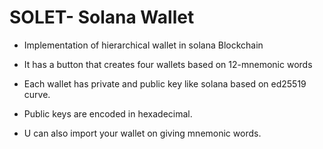 # SOLET- Solana Wallet
- Implementation of hierarchical wallet in solana Blockchain

- It has a button that creates four wallets based on 12-mnemonic words
- Each wallet has private and public key like solana based on ed25519 curve.
- Public keys are encoded in hexadecimal.
- U can also import your wallet on giving mnemonic words.

